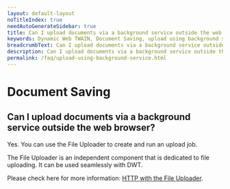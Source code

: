 ```yaml
---
layout: default-layout
noTitleIndex: true
needAutoGenerateSidebar: true
title: Can I upload documents via a background service outside the web browser?
keywords: Dynamic Web TWAIN, Document Saving, upload using background service
breadcrumbText: Can I upload documents via a background service outside the web browser?
description: Can I upload documents via a background service outside the web browser?
permalink: /faq/upload-using-background-service.html
---
```


# Document Saving

## Can I upload documents via a background service outside the web browser?

Yes. You can use the File Uploader to create and run an upload job.

The File Uploader is an independent component that is dedicated to file uploading. It can be used seamlessly with DWT.

Please check here for more information: <a href="https://www.dynamsoft.com/web-twain/docs/indepth/features/output.html?ver=latest#http-with-the-file-uploader" target="_blank">HTTP with the File Uploader</a>.
